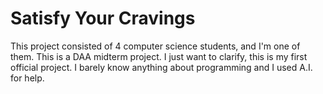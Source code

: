 # Satisfy Your Cravings
This project consisted of 4 computer science students, and I'm one of them. This is a DAA midterm project.
I just want to clarify, this is my first official project. I barely know anything about programming and I used A.I. for help.
